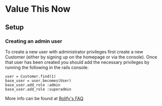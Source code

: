 # Value This Now

## Setup

### Creating an admin user

To create a new user with administrator privileges first create a new Customer (either by signing up on the homepage or via the console). Once that user has been created you should add the necessary privileges by running the following in the rails console:

```
user = Customer.find(1)
base_user = user.becomes(User)
base_user.add_role :admin 
base_user.add_role :superadmin
```

More info can be found at [Rolify's FAQ](https://github.com/EppO/rolify/wiki/FAQ#does-rolify-support-sti-)
